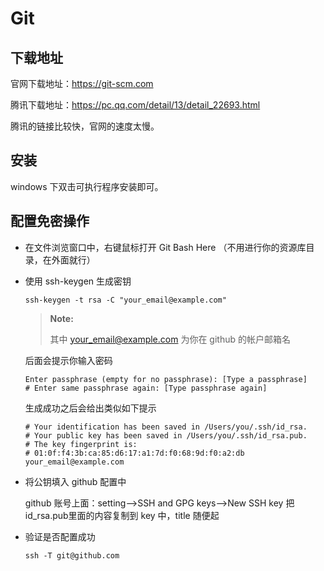 # Git #

## 下载地址 ##

官网下载地址：https://git-scm.com

腾讯下载地址：https://pc.qq.com/detail/13/detail_22693.html

腾讯的链接比较快，官网的速度太慢。

## 安装 ##

windows 下双击可执行程序安装即可。

## 配置免密操作 ##

+ 在文件浏览窗口中，右键鼠标打开 Git Bash Here （不用进行你的资源库目录，在外面就行）
+ 使用 ssh-keygen 生成密钥
    ``` shell
    ssh-keygen -t rsa -C "your_email@example.com" 
    ```
    >**Note:**
    >
    >其中 your_email@example.com 为你在 github 的帐户邮箱名

    后面会提示你输入密码
    ```
    Enter passphrase (empty for no passphrase): [Type a passphrase]  
    # Enter same passphrase again: [Type passphrase again] 
    ```

    生成成功之后会给出类似如下提示
    ```
    # Your identification has been saved in /Users/you/.ssh/id_rsa.  
    # Your public key has been saved in /Users/you/.ssh/id_rsa.pub.  
    # The key fingerprint is:  
    # 01:0f:f4:3b:ca:85:d6:17:a1:7d:f0:68:9d:f0:a2:db your_email@example.com
    ```

+ 将公钥填入 github 配置中
  
  github 账号上面：setting-->SSH and GPG keys-->New SSH key
  把id_rsa.pub里面的内容复制到 key 中，title 随便起

+ 验证是否配置成功
   ``` shell
   ssh -T git@github.com
   ```
